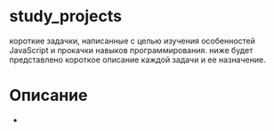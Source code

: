 ﻿# study_projects

короткие задачки, написанные с целью изучения особенностей JavaScript и прокачки навыков программирования.
ниже будет представлено короткое описание каждой задачи и ее назначение.

# Описание

- 


